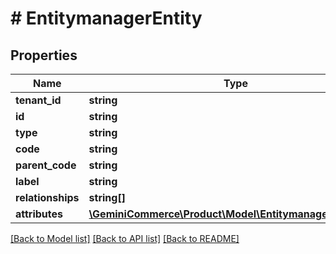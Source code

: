 # # EntitymanagerEntity


## Properties


Name | Type | Description | Notes
------------ | ------------- | ------------- | -------------
**tenant_id**| **string** |   | [optional]
**id**| **string** |   | [optional]
**type**| **string** |   | [optional]
**code**| **string** |   | [optional]
**parent_code**| **string** |   | [optional]
**label**| **string** |   | [optional]
**relationships**| **string[]** |   | [optional]
**attributes**| [**\GeminiCommerce\Product\Model\EntitymanagerAttribute[]**](EntitymanagerAttribute.md) |   | [optional]


[[Back to Model list]](../../README.md#models) [[Back to API list]](../../README.md#endpoints) [[Back to README]](../../README.md)